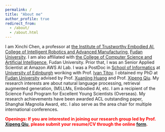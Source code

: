 ```yaml
---
permalink: /
title: "About me"
author_profile: true
redirect_from: 
  - /about/
  - /about.html
---
```


I am Xinchi Chen, a professor at [the Institute of Trustworthy Embodied AI](https://teai.fudan.edu.cn/), [College of Intelligent Robotics and Advanced Manufacturing](https://ciram.fudan.edu.cn/main.htm), [Fudan University](https://www.fudan.edu.cn/en/). I am also affiliated with [the College of Computer Science and Artificial Intelligence](https://cs.fudan.edu.cn/main.htm), Fudan University. Prior that, I was an Senior Applied Scientist at Amazon AWS AI Lab. I was a PostDoc in [School of Informatics](https://informatics.ed.ac.uk/) at [University of Edinburgh](https://www.ed.ac.uk/) woriking with Prof. [Ivan Titov](https://ivan-titov.org/). I obtained my PhD at [Fudan University](https://www.fudan.edu.cn/en/) advised by Prof. [Xuanjing Huang](https://xuanjing-huang.github.io/) and Prof. [Xipeng Qiu](https://xpqiu.github.io/en.html). My research interests are about natural language processing, retrieval augmented generation, (M)LLMs, Embodied AI, etc. I am a recipient of the Science Fund Program for Excellent Young Scientists (Overseas). My research achievements have been awarded ACL outstanding paper, Shanghai Magnolia Award, etc. I also serve as the area chair for multiple international conferences.

<span style="color:red; font-weight:bold;">Openings: If you are interested in joining our research group led by Prof. [Xipeng Qiu](https://xpqiu.github.io/en.html), please submit your resume/CV through the online [form](https://fudan-nlp.feishu.cn/share/base/form/shrcn29UYq1MCpTH0GBZh3AWPPg).</span>